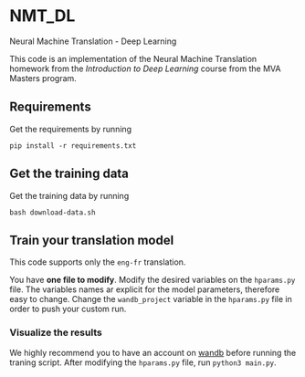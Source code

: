 # NMT_DL
Neural Machine Translation - Deep Learning

This code is an implementation of the Neural Machine Translation homework from the *Introduction to Deep Learning* course from the MVA Masters program.

## Requirements

Get the requirements by running 
```
pip install -r requirements.txt
```

## Get the training data

Get the training data by running 
```
bash download-data.sh
```

## Train your translation model

This code supports only the ```eng-fr``` translation.

You have **one file to modify**. Modify the desired variables on the ```hparams.py``` file. The variables names ar explicit for the model parameters, therefore easy to change. Change the ```wandb_project``` variable in the ```hparams.py``` file in order to push your custom run.

### Visualize the results

We highly recommend you to have an account on [wandb](https://www.wandb.ai) before running the traning script. After modifying the ```hparams.py``` file, run ```python3 main.py```.
